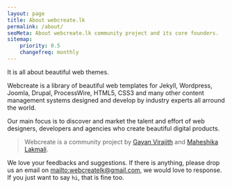 ```yaml
---
layout: page
title: About webcreate.lk
permalink: /about/
seoMeta: About webcreate.lk community project and its core founders.
sitemap:
    priority: 0.5
    changefreq: monthly
---
```


<p class="lead">
	It is all about beautiful web themes.
</p>

Webcreate is a library of beautiful web templates for Jekyll, Wordpress, Joomla, 
Drupal, ProcessWire, HTML5, CSS3 and many other content management systems 
designed and develop by industry experts all arround the world.

Our main focus is to discover and market the talent and effort of web designers, developers and agencies who create beautiful digital products.

> Webcreate is a community project by [Gayan Virajith][gayan] and [Maheshika Lakmali][maheshika].

We love your feedbacks and suggestions. If there is anything, please
drop us an email on <mailto:webcreatelk@gmail.com>, we would love to response. 
If you just want to say `hi`, that is fine too.


[gayan]: http://gayanvirajith.github.io
[maheshika]: http://maheshikalakmali.github.io

